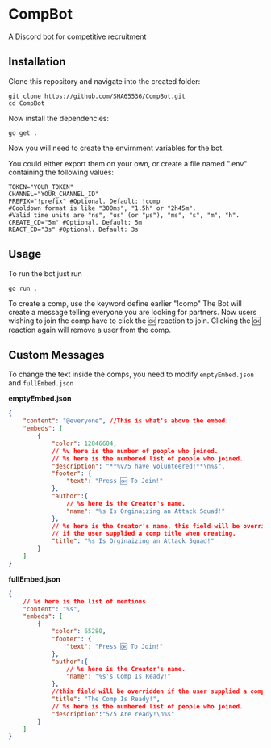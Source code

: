 # CompBot
A Discord bot for competitive recruitment 

## Installation
Clone this repository and navigate into the created folder:
```shell
git clone https://github.com/SHA65536/CompBot.git
cd CompBot
```
Now install the dependencies:
```shell
go get .
```
Now you will need to create the envirnment variables for the bot.

You could either export them on your own, or create a file named ".env" containing the following values:
```shell
TOKEN="YOUR_TOKEN"
CHANNEL="YOUR_CHANNEL_ID"
PREFIX="!prefix" #Optional. Default: !comp
#Cooldown format is like "300ms", "1.5h" or "2h45m". 
#Valid time units are "ns", "us" (or "µs"), "ms", "s", "m", "h".
CREATE_CD="5m" #Optional. Default: 5m
REACT_CD="3s" #Optional. Default: 3s
```

## Usage
To run the bot just run 
```shell
go run .
```
To create a comp, use the keyword define earlier "!comp"
The Bot will create a message telling everyone you are looking for partners. Now users wishing to join the comp have to click the 🆗 reaction to join. Clicking the 🆗 reaction again will remove a user from the comp.

## Custom Messages
To change the text inside the comps, you need to modify `emptyEmbed.json` and `fullEmbed.json`

**emptyEmbed.json**
```json
{
	"content": "@everyone", //This is what's above the embed.
	"embeds": [
		{
			"color": 12846604,
			// %v here is the number of people who joined.
			// %s here is the numbered list of people who joined.
			"description": "**%v/5 have volunteered!**\n%s",
			"footer": {
				"text": "Press 🆗 To Join!"
			},
			"author":{
				// %s here is the Creator's name.
				"name": "%s Is Orginaizing an Attack Squad!"
			},
			// %s here is the Creator's name, this field will be overridden
			// if the user supplied a comp title when creating.
			"title": "%s Is Orginaizing an Attack Squad!"
		}
	]
}
```
**fullEmbed.json**
```json
{
	// %s here is the list of mentions
	"content": "%s",
	"embeds": [
		{
			"color": 65280,
			"footer": {
				"text": "Press 🆗 To Join!"
			},
			"author":{
				// %s here is the Creator's name.
				"name": "%s's Comp Is Ready!"
			},
			//this field will be overridden if the user supplied a comp title when creating.
			"title": "The Comp Is Ready!",
			// %s here is the numbered list of people who joined.
			"description":"5/5 Are ready!\n%s"
		}
	]
}
```